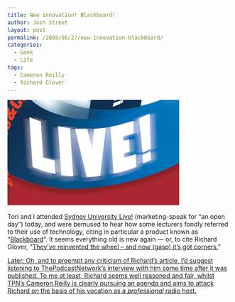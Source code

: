```yaml
---
title: New innovation! Blackboard!
author: Josh Street
layout: post
permalink: /2005/08/27/new-innovation-blackboard/
categories:
  - Geek
  - Life
tags:
  - Cameron Reilly
  - Richard Glover
---
```

![USyd Live! logo][1]

Tori and I attended [Sydney University Live!][2] (marketing-speak for &#8220;an open day&#8221;) today, and were bemused to hear how some lecturers fondly referred to their use of technology, citing in particular a product known as &#8220;[Blackboard][3]&#8220;. It seems everything old is new again &#8212; or, to cite Richard Glover, &#8220;[They&#8217;ve reinvented the wheel &#8211; and now (gasp) it&#8217;s got corners.][4]&#8221;

<ins>Later: Oh, and to preempt any criticism of Richard&#8217;s article, I&#8217;d suggest listening to ThePodcastNetwork&#8217;s <a href="http://www.thepodcastnetwork.com/gday_world/2005/07/04/on-the-pod-37-richard-glover/">interview with him</a> some time after it was published. To me at least, Richard seems well reasoned and fair, whilst TPN&#8217;s Cameron Reilly is clearly pursuing an agenda and aims to attack Richard on the basis of his vocation as a <em>professional</em> radio host.</ins>

 [1]: /blog/wp-content/2005/08/unilive_04.jpg
 [2]: http://www.live.usyd.edu.au/
 [3]: http://www.blackboard.com/ "Presumably, they meant this software"
 [4]: http://www.smh.com.au/news/opinion/theyve-reinvented-the-wheel--and-now-gasp-its-got-corners/2005/06/17/1118869093819.html